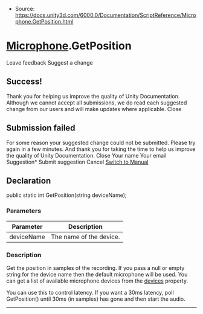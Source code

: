 * Source: https://docs.unity3d.com/6000.0/Documentation/ScriptReference/Microphone.GetPosition.html

#  [Microphone](https://docs.unity3d.com/6000.0/Documentation/ScriptReference/Microphone.html).GetPosition
Leave feedback
Suggest a change
## Success!
Thank you for helping us improve the quality of Unity Documentation. Although we cannot accept all submissions, we do read each suggested change from our users and will make updates where applicable.
Close
## Submission failed
For some reason your suggested change could not be submitted. Please <a>try again</a> in a few minutes. And thank you for taking the time to help us improve the quality of Unity Documentation.
Close
Your name Your email Suggestion* Submit suggestion
Cancel
[Switch to Manual](https://docs.unity3d.com/6000.0/Documentation/Manual/class-Microphone.html "Go to Microphone Component in the Manual")
## Declaration
public static int GetPosition(string deviceName); 
### Parameters
Parameter | Description  
---|---  
deviceName | The name of the device.  
### Description
Get the position in samples of the recording.
If you pass a null or empty string for the device name then the default microphone will be used. You can get a list of available microphone devices from the [devices](https://docs.unity3d.com/6000.0/Documentation/ScriptReference/Microphone-devices.html) property.  
  
You can use this to control latency. If you want a 30ms latency, poll GetPosition() until 30ms (in samples) has gone and then start the audio.
* * *

